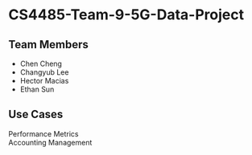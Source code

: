 # CS4485-Team-9-5G-Data-Project
## Team Members <br/>
* Chen Cheng
* Changyub Lee
* Hector Macias
* Ethan Sun

## Use Cases <br/>
Performance Metrics <br/>
Accounting Management
